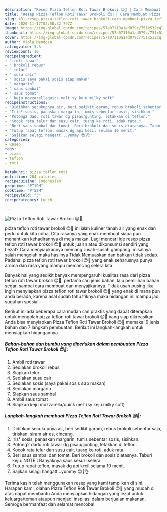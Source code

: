 ```yaml
---
description: "Resep Pizza Teflon Roti Tawar Brokoli 😍🍕 | Cara Membuat Pizza Teflon Roti Tawar Brokoli 😍🍕 Yang Sedap"
title: "Resep Pizza Teflon Roti Tawar Brokoli 😍🍕 | Cara Membuat Pizza Teflon Roti Tawar Brokoli 😍🍕 Yang Sedap"
slug: 431-resep-pizza-teflon-roti-tawar-brokoli-cara-membuat-pizza-teflon-roti-tawar-brokoli-yang-sedap
date: 2020-11-17T02:50:32.797Z
image: https://img-global.cpcdn.com/recipes/57a07110a1ad079c/751x532cq70/pizza-teflon-roti-tawar-brokoli-😍🍕-foto-resep-utama.jpg
thumbnail: https://img-global.cpcdn.com/recipes/57a07110a1ad079c/751x532cq70/pizza-teflon-roti-tawar-brokoli-😍🍕-foto-resep-utama.jpg
cover: https://img-global.cpcdn.com/recipes/57a07110a1ad079c/751x532cq70/pizza-teflon-roti-tawar-brokoli-😍🍕-foto-resep-utama.jpg
author: Viola Mendoza
ratingvalue: 3.3
reviewcount: 10
recipeingredient:
- " roti tawar"
- " brokoli rebus"
- " telur"
- " susu cair"
- " sosis saya pakai sosis siap makan"
- " margarin"
- " saus sambal"
- " saus tomat"
- " keju mozzarellaquick melt sy keju milky soft"
recipeinstructions:
- "Didihkan secukupnya air, beri sedikit garam, rebus brokoli sebentar saja, tiriskan, siram air es, cincang."
- "Iris² sosis, panaskan margarin, tumis sebentar sosis, sisihkan."
- "Potong2 dadu roti tawar dg pisau/gunting, letakkan di teflon."
- "Kocok rata telur dan susu cair, tuang ke roti, aduk rata."
- "Beri saus sambal dan tomat. Beri brokoli dan sosis diatasnya. Taburi keju. NOTE : Banyaknya saus sesuai selera"
- "Tutup rapat teflon, masak dg api kecil selama 10 menit."
- "Sajikan selagi hangatt...yummy 😍🤤👌"
categories:
- Resep
tags:
- pizza
- teflon
- roti

katakunci: pizza teflon roti 
nutrition: 204 calories
recipecuisine: Indonesian
preptime: "PT19M"
cooktime: "PT52M"
recipeyield: "3"
recipecategory: Lunch

---
```



![Pizza Teflon Roti Tawar Brokoli 😍🍕](https://img-global.cpcdn.com/recipes/57a07110a1ad079c/751x532cq70/pizza-teflon-roti-tawar-brokoli-😍🍕-foto-resep-utama.jpg)


pizza teflon roti tawar brokoli 😍🍕 ini ialah kuliner tanah air yang enak dan perlu untuk kita coba. Cita rasanya yang enak membuat siapa pun menantikan kehadirannya di meja makan.
Lagi mencari ide resep pizza teflon roti tawar brokoli 😍🍕 untuk jualan atau dikonsumsi sendiri yang Lezat? Cara menyiapkannya memang susah-susah gampang. misalnya salah mengolah maka hasilnya Tidak Memuaskan dan bahkan tidak sedap. Padahal pizza teflon roti tawar brokoli 😍🍕 yang enak seharusnya punya aroma dan rasa yang mampu memancing selera kita.

Banyak hal yang sedikit banyak mempengaruhi kualitas rasa dari pizza teflon roti tawar brokoli 😍🍕, pertama dari jenis bahan, lalu pemilihan bahan segar, sampai cara membuat dan menyajikannya. Tidak usah pusing jika ingin menyiapkan pizza teflon roti tawar brokoli 😍🍕 yang enak di mana pun anda berada, karena asal sudah tahu triknya maka hidangan ini mampu jadi suguhan spesial.




Berikut ini ada beberapa cara mudah dan praktis yang dapat diterapkan untuk mengolah pizza teflon roti tawar brokoli 😍🍕 yang siap dikreasikan. Anda bisa menyiapkan Pizza Teflon Roti Tawar Brokoli 😍🍕 memakai 9 jenis bahan dan 7 langkah pembuatan. Berikut ini langkah-langkah untuk menyiapkan hidangannya.

<!--inarticleads1-->

##### Bahan-bahan dan bumbu yang diperlukan dalam pembuatan Pizza Teflon Roti Tawar Brokoli 😍🍕:

1. Ambil  roti tawar
1. Sediakan  brokoli rebus
1. Siapkan  telur
1. Sediakan  susu cair
1. Sediakan  sosis (saya pakai sosis siap makan)
1. Sediakan  margarin
1. Siapkan  saus sambal
1. Ambil  saus tomat
1. Siapkan  keju mozzarella/quick melt (sy keju milky soft)




<!--inarticleads2-->

##### Langkah-langkah membuat Pizza Teflon Roti Tawar Brokoli 😍🍕:

1. Didihkan secukupnya air, beri sedikit garam, rebus brokoli sebentar saja, tiriskan, siram air es, cincang.
1. Iris² sosis, panaskan margarin, tumis sebentar sosis, sisihkan.
1. Potong2 dadu roti tawar dg pisau/gunting, letakkan di teflon.
1. Kocok rata telur dan susu cair, tuang ke roti, aduk rata.
1. Beri saus sambal dan tomat. Beri brokoli dan sosis diatasnya. Taburi keju. NOTE : Banyaknya saus sesuai selera
1. Tutup rapat teflon, masak dg api kecil selama 10 menit.
1. Sajikan selagi hangatt...yummy 😍🤤👌




Terima kasih telah menggunakan resep yang kami tampilkan di sini. Harapan kami, olahan Pizza Teflon Roti Tawar Brokoli 😍🍕 yang mudah di atas dapat membantu Anda menyiapkan hidangan yang lezat untuk keluarga/teman ataupun menjadi inspirasi dalam berjualan makanan. Semoga bermanfaat dan selamat mencoba!

